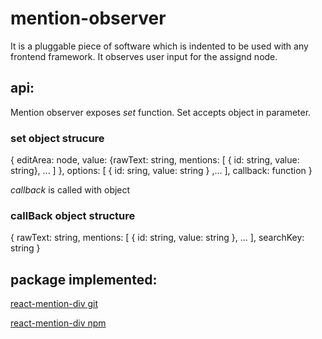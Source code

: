 # mention-observer
It is a pluggable piece of software which is indented to be used with any frontend framework. 
It observes user input for the assignd node.

## api:
Mention observer exposes *set* function. Set accepts object in parameter.

### set object strucure
{
	editArea: node,
	value: {rawText: string, mentions: [ { id: string, value: string}, ... ] },
	options: [ { id: sring, value: string } ,... ],
	callback: function
}

*callback* is called with object

### callBack object structure
{
	rawText: string, 
	mentions: [ { id: string, value: string }, ... ],
	searchKey: string
}

## package implemented:
[react-mention-div git](https://github.com/jsmine-dot/react-mention-div)
     
[react-mention-div npm](https://www.npmjs.com/package/@jsmine/react-mention-div)






























































































































